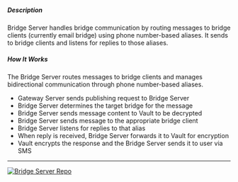 ##### Description

Bridge Server handles bridge communication by routing messages to bridge clients (currently email bridge) using phone number-based aliases. It sends to bridge clients and listens for replies to those aliases.

##### How It Works

The Bridge Server routes messages to bridge clients and manages bidirectional communication through phone number-based aliases.

- Gateway Server sends publishing request to Bridge Server
- Bridge Server determines the target bridge for the message
- Bridge Server sends message content to Vault to be decrypted
- Bridge Server sends message to the appropriate bridge client
- Bridge Server listens for replies to that alias
- When reply is received, Bridge Server forwards it to Vault for encryption
- Vault encrypts the response and the Bridge Server sends it to user via SMS

---

[![Bridge Server Repo](https://img.shields.io/badge/🌉_Bridge-Repository-orange?style=for-the-badge&logo=github)](https://github.com/smswithoutborders/RelaySMS-Bridge-Server)
